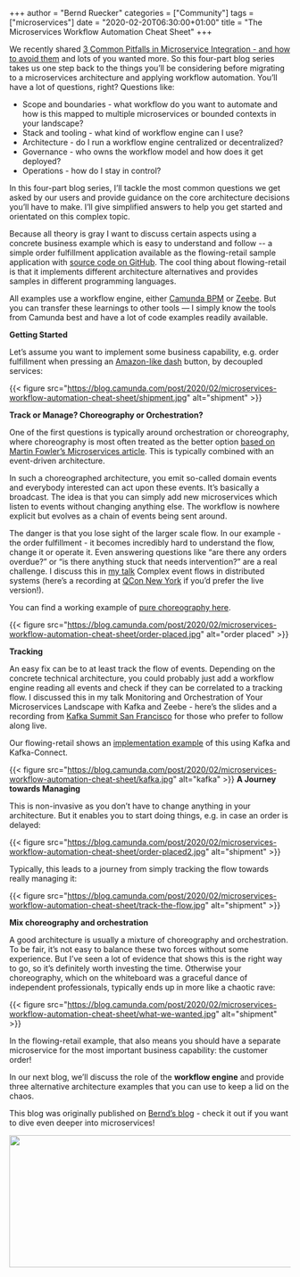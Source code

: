+++
author = "Bernd Ruecker"
categories = ["Community"]
tags = ["microservices"]
date = "2020-02-20T06:30:00+01:00"
title = "The Microservices Workflow Automation Cheat Sheet"
+++

We recently shared [3 Common Pitfalls in Microservice Integration - and how to avoid them](https://camunda.com/learn/whitepapers/3-common-pitfalls/) and lots of you wanted more. So this four-part blog series takes us one step back to the things you’ll be considering before migrating to a microservices architecture and applying workflow automation. You’ll have a lot of questions, right? Questions like:

<!--more-->

* Scope and boundaries - what workflow do you want to automate and how is this mapped to multiple microservices or bounded contexts in your landscape?
* Stack and tooling - what kind of workflow engine can I use?
* Architecture - do I run a workflow engine centralized or decentralized?
* Governance - who owns the workflow model and how does it get deployed?
* Operations - how do I stay in control?

In this four-part blog series, I’ll tackle the most common questions we get asked by our users and provide guidance on the core architecture decisions you’ll have to make. I’ll give simplified answers to help you get started and orientated on this complex topic.

Because all theory is gray I want to discuss certain aspects using a concrete business example which is easy to understand and follow -- a simple order fulfillment application available as the flowing-retail sample application with [source code on GitHub](https://github.com/berndruecker/flowing-retail). The cool thing about flowing-retail is that it implements different architecture alternatives and provides samples in different programming languages.

All examples use a workflow engine, either [Camunda BPM](https://camunda.com/) or [Zeebe](https://zeebe.io/). But you can transfer these learnings to other tools — I simply know the tools from Camunda best and have a lot of code examples readily available.

__Getting Started__

Let’s assume you want to implement some business capability, e.g. order fulfillment when pressing an [Amazon-like dash](https://en.wikipedia.org/wiki/Amazon_Dash) button, by decoupled services:

{{< figure src="https://blog.camunda.com/post/2020/02/microservices-workflow-automation-cheat-sheet/shipment.jpg" alt="shipment" >}}

__Track or Manage? Choreography or Orchestration?__

One of the first questions is typically around orchestration or choreography, where choreography is most often treated as the better option [based on Martin Fowler’s Microservices article](https://martinfowler.com/articles/microservices.html). This is typically combined with an event-driven architecture.

In such a choreographed architecture, you emit so-called domain events and everybody interested can act upon these events. It’s basically a broadcast. The idea is that you can simply add new microservices which listen to events without changing anything else. The workflow is nowhere explicit but evolves as a chain of events being sent around. 

The danger is that you lose sight of the larger scale flow. In our example - the order fulfillment -  it becomes incredibly hard to understand the flow, change it or operate it. Even answering questions like “are there any orders overdue?” or “is there anything stuck that needs intervention?” are a real challenge. I discuss this in [my talk](https://www.slideshare.net/BerndRuecker/complex-event-flows-in-distributed-systems) Complex event flows in distributed systems (here’s a recording at [QCon New York](https://www.infoq.com/presentations/event-flow-distributed-systems/) if you’d prefer the live version!).

You can find a working example of [pure choreography here](https://github.com/berndruecker/flowing-retail/tree/master/kafka/java/choreography-alternative). 

{{< figure src="https://blog.camunda.com/post/2020/02/microservices-workflow-automation-cheat-sheet/order-placed.jpg" alt="order placed" >}}

__Tracking__

An easy fix can be to at least track the flow of events. Depending on the concrete technical architecture, you could probably just add a workflow engine reading all events and check if they can be correlated to a tracking flow. I discussed this in my talk Monitoring and Orchestration of Your Microservices Landscape with Kafka and Zeebe - here’s the slides and a recording from [Kafka Summit San Francisco](https://www.confluent.io/kafka-summit-sf18/the_big_picture/) for those who prefer to follow along live. 

Our flowing-retail shows an [implementation example](https://github.com/berndruecker/flowing-retail/tree/master/kafka/java/choreography-alternative/zeebe-track) of this using Kafka and Kafka-Connect.

{{< figure src="https://blog.camunda.com/post/2020/02/microservices-workflow-automation-cheat-sheet/kafka.jpg" alt="kafka" >}}
__A Journey towards Managing__

This is non-invasive as you don’t have to change anything in your architecture. But it enables you to start doing things, e.g. in case an order is delayed:

{{< figure src="https://blog.camunda.com/post/2020/02/microservices-workflow-automation-cheat-sheet/order-placed2.jpg" alt="shipment" >}}

Typically, this leads to a journey from simply tracking the flow towards really managing it:

{{< figure src="https://blog.camunda.com/post/2020/02/microservices-workflow-automation-cheat-sheet/track-the-flow.jpg" alt="shipment" >}}

__Mix choreography and orchestration__

A good architecture is usually a mixture of choreography and orchestration. To be fair, it’s not easy to balance these two forces without some experience. But I’ve seen a lot of evidence that shows this is the right way to go, so it’s definitely worth investing the time. Otherwise your choreography, which on the whiteboard was a graceful dance of independent professionals, typically ends up in more like a chaotic rave:

{{< figure src="https://blog.camunda.com/post/2020/02/microservices-workflow-automation-cheat-sheet/what-we-wanted.jpg" alt="shipment" >}}

In the flowing-retail example, that also means you should have a separate microservice for the most important business capability: the customer order!

In our next blog, we’ll discuss the role of the __workflow engine__ and provide three alternative architecture examples that you can use to keep a lid on the chaos. 

This blog was originally published on [Bernd’s blog](https://blog.bernd-ruecker.com/the-microservice-workflow-automation-cheat-sheet-fc0a80dc25aa)  - check it out if you want to dive even deeper into microservices!


<a href="https://camunda.com/learn/webinars/microservices-landscape-workflow-automation/" target="new"><img src="https://blog.camunda.com/post/2020/02/microservices-workflow-automation-cheat-sheet/webinar.jpg" width="600" height="237" alt=""/></a>

